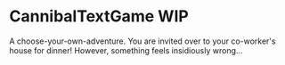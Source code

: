 # CannibalTextGame WIP
A choose-your-own-adventure. You are invited over to your co-worker's house for dinner! However, something feels insidiously wrong...
